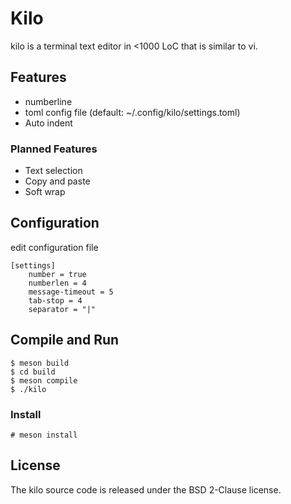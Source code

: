 # Kilo

kilo is a terminal text editor in <1000 LoC that is similar to vi.

## Features

- numberline
- toml config file (default: ~/.config/kilo/settings.toml)
- Auto indent
 
### Planned Features

- Text selection
- Copy and paste
- Soft wrap

## Configuration

edit configuration file

	[settings]
		number = true
		numberlen = 4
		message-timeout = 5
		tab-stop = 4
		separator = "|"

## Compile and Run

	$ meson build
	$ cd build
	$ meson compile
	$ ./kilo
 
### Install

	# meson install

## License

The kilo source code is released under the BSD 2-Clause license.

